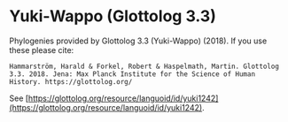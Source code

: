 # Yuki-Wappo (Glottolog 3.3)

Phylogenies provided by Glottolog 3.3 (Yuki-Wappo) (2018). If you use these please cite:

```
Hammarström, Harald & Forkel, Robert & Haspelmath, Martin. Glottolog 3.3. 2018. Jena: Max Planck Institute for the Science of Human History. https://glottolog.org/
```

See  [https://glottolog.org/resource/languoid/id/yuki1242](https://glottolog.org/resource/languoid/id/yuki1242).

